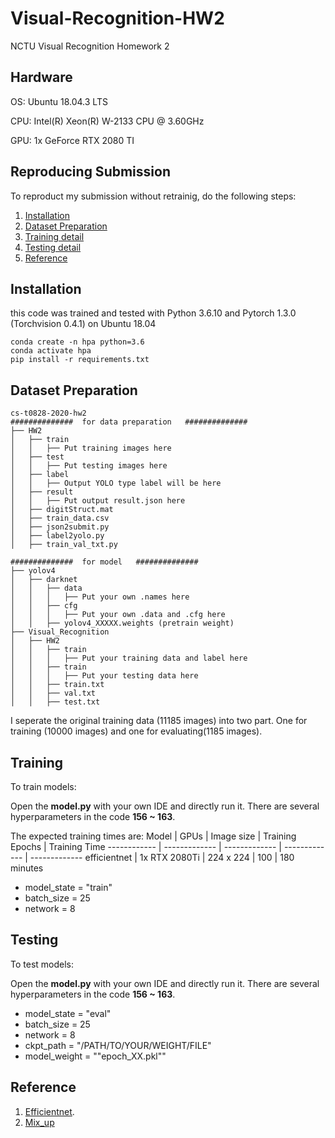 # Visual-Recognition-HW2
NCTU Visual Recognition Homework 2

## Hardware
OS: Ubuntu 18.04.3 LTS

CPU: Intel(R) Xeon(R) W-2133 CPU @ 3.60GHz

GPU: 1x GeForce RTX 2080 TI

## Reproducing Submission
To reproduct my submission without retrainig, do the following steps:
1. [Installation](#installation)
2. [Dataset Preparation](#Dataset-Preparation)
3. [Training detail](#Training)
4. [Testing detail](#Testing)
5. [Reference](#Reference)

## Installation

this code was trained and tested with Python 3.6.10 and Pytorch 1.3.0 (Torchvision 0.4.1) on Ubuntu 18.04

```
conda create -n hpa python=3.6
conda activate hpa
pip install -r requirements.txt
```

## Dataset Preparation
```
cs-t0828-2020-hw2
##############  for data preparation   ##############
├── HW2
│   ├── train
│   │   ├── Put training images here
│   ├── test
│   │   ├── Put testing images here
│   ├── label
│   │   ├── Output YOLO type label will be here
│   ├── result
│   │   ├── Put output result.json here
│   ├── digitStruct.mat
│   ├── train_data.csv
│   ├── json2submit.py
│   ├── label2yolo.py
│   ├── train_val_txt.py

##############  for model   ##############
├── yolov4
│   ├── darknet
│   │   ├── data
│   │   │   ├── Put your own .names here
│   │   ├── cfg
│   │   │   ├── Put your own .data and .cfg here
│   │   ├── yolov4_XXXXX.weights (pretrain weight)
├── Visual_Recognition
│   ├── HW2
│   │   ├── train
│   │   │   ├── Put your training data and label here
│   │   ├── train
│   │   │   ├── Put your testing data here
│   │   ├── train.txt
│   │   ├── val.txt
│   │   ├── test.txt

```
I seperate the original training data (11185 images) into two part. One for training (10000 images) and one for evaluating(1185 images). 

## Training
To train models:

Open the **model.py** with your own IDE and directly run it. 
There are several hyperparameters in the code **156 ~ 163**.

The expected training times are:
Model | GPUs | Image size | Training Epochs | Training Time
------------ | ------------- | ------------- | ------------- | -------------
efficientnet | 1x RTX 2080Ti | 224 x 224 | 100 | 180 minutes

*  model_state = "train"
*  batch_size = 25
*  network = 8


## Testing
To test models:

Open the **model.py** with your own IDE and directly run it. 
There are several hyperparameters in the code **156 ~ 163**.

*  model_state = "eval" 
*  batch_size = 25
*  network = 8
*  ckpt_path = "/PATH/TO/YOUR/WEIGHT/FILE"
*  model_weight = ""epoch_XX.pkl""

## Reference
1. [Efficientnet](https://github.com/lukemelas/EfficientNet-PyTorch).
2. [Mix_up](https://github.com/facebookresearch/mixup-cifar10)

